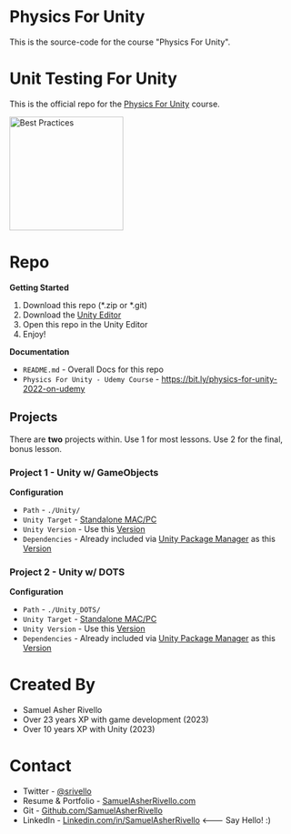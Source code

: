# Physics For Unity 

This is the source-code for the course "Physics For Unity".



# Unit Testing For Unity

This is the official repo for the [Physics For Unity](https://bit.ly/physics-for-unity-2022-on-udemy) course.

<a href="https://bit.ly/physics-for-unity-2022-on-udemy"><img width="200" src="https://img.youtube.com/vi/ulclbvLL9A4/maxresdefault.jpg" alt="Best Practices"></a>



# Repo

**Getting Started**
1. Download this repo (*.zip or *.git)
1. Download the [Unity Editor](https://store.unity.com/#plans-individual)
1. Open this repo in the Unity Editor
1. Enjoy!

**Documentation**
* `README.md` - Overall Docs for this repo
* `Physics For Unity - Udemy Course` - https://bit.ly/physics-for-unity-2022-on-udemy

## Projects

There are **two** projects within. Use 1 for most lessons. Use 2 for the final, bonus lesson.

### Project 1 - Unity w/ GameObjects

**Configuration**
* `Path` - `./Unity/`
* `Unity Target` - [Standalone MAC/PC](https://support.unity.com/hc/en-us/articles/206336795-What-platforms-are-supported-by-Unity-)
* `Unity Version` - Use this [Version](./Unity/ProjectSettings/ProjectVersion.txt)
* `Dependencies` - Already included via [Unity Package Manager](https://docs.unity3d.com/Manual/upm-ui.html) as this [Version](./Unity/Packages/manifest.json)

### Project 2 - Unity w/ DOTS

**Configuration**
* `Path` - `./Unity_DOTS/`
* `Unity Target` - [Standalone MAC/PC](https://support.unity.com/hc/en-us/articles/206336795-What-platforms-are-supported-by-Unity-)
* `Unity Version` - Use this [Version](./Unity_DOTS/ProjectSettings/ProjectVersion.txt)
* `Dependencies` - Already included via [Unity Package Manager](https://docs.unity3d.com/Manual/upm-ui.html) as this [Version](./Unity/Packages/manifest.json)


Created By
=============

- Samuel Asher Rivello 
- Over 23 years XP with game development (2023)
- Over 10 years XP with Unity (2023)

Contact
=============

- Twitter - <a href="https://twitter.com/srivello/">@srivello</a>
- Resume & Portfolio - <a href="http://www.SamuelAsherRivello.com">SamuelAsherRivello.com</a>
- Git - <a href="https://github.com/SamuelAsherRivello/">Github.com/SamuelAsherRivello</a>
- LinkedIn - <a href="https://Linkedin.com/in/SamuelAsherRivello">Linkedin.com/in/SamuelAsherRivello</a> <--- Say Hello! :)




